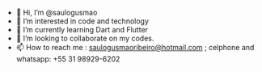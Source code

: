 - 👋 Hi, I’m @saulogusmao
- 👀 I’m interested in code and technology
- 🌱 I’m currently learning Dart and Flutter
- 💞️ I’m looking to collaborate on my codes.
- 📫 How to reach me : saulogusmaoribeiro@hotmail.com ; celphone and whatsapp: +55 31 98929-6202

<!---
saulogusmao/saulogusmao is a ✨ special ✨ repository because its `README.md` (this file) appears on your GitHub profile.
You can click the Preview link to take a look at your changes.
--->
